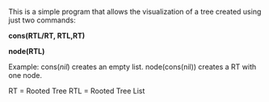This is a simple program that allows the visualization of a tree created using just two commands:

**cons(RTL/RT, RTL,RT)**

**node(RTL)**

Example:
cons(*nil*) creates an empty list.
node(cons(nil)) creates a RT with one node.

RT = Rooted Tree
RTL = Rooted Tree List